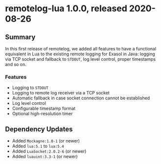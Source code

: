 # remotelog-lua 1.0.0, released 2020-08-26

## Summary

In this first release of remotelog, we added all features to have a functional equivalent in Lua to the existing
remote logging for Exasol in Java: logging via TCP socket and fallback to `STDOUT`, log level control, proper
timestamps and so on.

### Features

* Logging to `STDOUT`
* Logging to remote log receiver via a TCP socket
* Automatic fallback in case socket connection cannot be established
* Log level control
* Configurable timestamp format
* Optional high-resolution timer

## Dependency Updates

* Added `Mockagne:1.0-1` (or newer)
* Added `lua:5.1` to `lua:5.4`
* Added `LuaSocket:2.0.2-6` (or newer)
* Added `luauint:3.3-1` (or newer)
